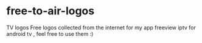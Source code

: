 # free-to-air-logos
TV logos
Free logos collected from the internet for my app freeview iptv for android tv , feel free to use them :)
